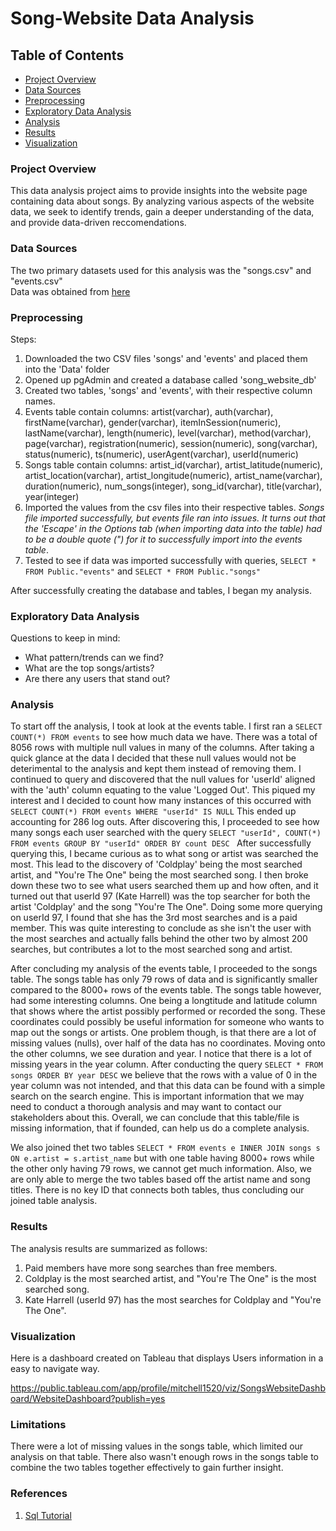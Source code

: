 # Song-Website Data Analysis

## Table of Contents
- [Project Overview](#project-overview)
- [Data Sources](#data-sources)
- [Preprocessing](#preprocessing)
- [Exploratory Data Analysis](#exploratory-data-analysis)
- [Analysis](#analysis)
- [Results](#results)
- [Visualization](#visualization)

### Project Overview
This data analysis project aims to provide insights into the website page containing data about songs. By analyzing various aspects of the website data, we seek to identify trends, gain a deeper understanding of the data, and provide data-driven reccomendations.

### Data Sources
The two primary datasets used for this analysis was the "songs.csv" and "events.csv"  
Data was obtained from [here](https://github.com/MinaElkholy42/Song-Website-Data-Analysis/tree/main)

### Preprocessing  
Steps:
1. Downloaded the two CSV files 'songs' and 'events' and placed them into the 'Data' folder
2. Opened up pgAdmin and created a database called 'song_website_db'
3. Created two tables, 'songs' and 'events', with their respective column names.
4. Events table contain columns: artist(varchar), auth(varchar), firstName(varchar), gender(varchar), itemInSession(numeric), lastName(varchar), length(numeric), level(varchar), method(varchar), page(varchar), registration(numeric), session(numeric), song(varchar), status(numeric), ts(numeric), userAgent(varchar), userId(numeric)
5. Songs table contain columns: artist_id(varchar), artist_latitude(numeric), artist_location(varchar), artist_longitude(numeric), artist_name(varchar), duration(numeric), num_songs(integer), song_id(varchar), title(varchar), year(integer)
6. Imported the values from the csv files into their respective tables.  *Songs file imported successfully, but events file ran into issues. It turns out that the 'Escape' in the Options tab (when importing data into the table) had to be a double quote (") for it to successfully import into the events table*. 
7. Tested to see if data was imported successfully with queries,  ```SELECT * FROM Public."events"``` and ```SELECT * FROM Public."songs"```

After successfully creating the database and tables, I began my analysis.

### Exploratory Data Analysis
Questions to keep in mind:
- What pattern/trends can we find?
- What are the top songs/artists?
- Are there any users that stand out?

### Analysis
To start off the analysis, I took at look at the events table. I first ran a ```SELECT COUNT(*) FROM events``` to see how much data we have. There was a total of 8056 rows with multiple null values in many of the columns. After taking a quick glance at the data I decided that these null values would not be deterimental to the analysis and kept them instead of removing them. I continued to query and discovered that the null values for 'userId' aligned with the 'auth' column equating to the value 'Logged Out'. This piqued my interest and I decided to count how many instances of this occurred with ```SELECT COUNT(*) FROM events WHERE "userId" IS NULL``` This ended up accounting for 286 log outs. After discovering this, I proceeded to see how many songs each user searched with the query ```SELECT "userId", COUNT(*)
FROM events
GROUP BY "userId"
ORDER BY count DESC ``` After successfully querying this, I became curious as to what song or artist was searched the most. This lead to the discovery of 'Coldplay' being the most searched artist, and "You're The One" being the most searched song. I then broke down these two to see what users searched them up and how often, and it turned out that userId 97 (Kate Harrell) was the top searcher for both the artist 'Coldplay' and the song "You're The One". Doing some more querying on userId 97, I found that she has the 3rd most searches and is a paid member. This was quite interesting to conclude as she isn't the user with the most searches and actually falls behind the other two by almost 200 searches, but contributes a lot to the most searched song and artist.  

After concluding my analysis of the events table, I proceeded to the songs table. The songs table has only 79 rows of data and is significantly smaller compared to the 8000+ rows of the events table. The songs table however, had some interesting columns. One being a longtitude and latitude column that shows where the artist possibly performed or recorded the song. These coordinates could possibly be useful information for someone who wants to map out the songs or artists. One problem though, is that there are a lot of missing values (nulls), over half of the data has no coordinates. Moving onto the other columns, we see duration and year. I notice that there is a lot of missing years in the year column. After conducting the query ```SELECT *
FROM songs
ORDER BY year DESC``` we believe that the rows with a value of 0 in the year column was not intended, and that this data can be found with a simple search on the search engine. This is important information that we may need to conduct a thorough analysis and may want to contact our stakeholders about this. Overall, we can conclude that this table/file is missing information, that if founded, can help us do a complete analysis.

We also joined thet two tables ```SELECT *
FROM events e
INNER JOIN songs s ON e.artist = s.artist_name``` but with one table having 8000+ rows while the other only having 79 rows, we cannot get much information. Also, we are only able to merge the two tables based off the artist name and song titles. There is no key ID that connects both tables, thus concluding our joined table analysis. 

### Results

The analysis results are summarized as follows:
1. Paid members have more song searches than free members.
2. Coldplay is the most searched artist, and "You're The One" is the most searched song.
3. Kate Harrell (userId 97) has the most searches for Coldplay and "You're The One".

### Visualization  
Here is a dashboard created on Tableau that displays Users information in a easy to navigate way.  

https://public.tableau.com/app/profile/mitchell1520/viz/SongsWebsiteDashboard/WebsiteDashboard?publish=yes 

### Limitations

There were a lot of missing values in the songs table, which limited our analysis on that table. There also wasn't enough rows in the songs table to combine the two tables together effectively to gain further insight.

### References

1. [Sql Tutorial](https://www.sqltutorial.org/sql-window-functions/sql-partition-by/)
